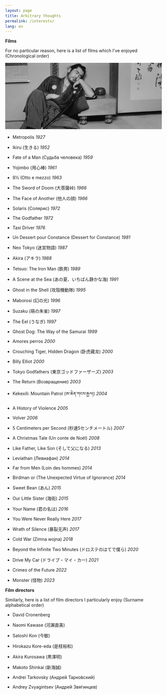 ```yaml
---
layout: page
title: Arbitrary thoughts
permalink: /interests/
lang: en
---
```


**Films**

For no particular reason, here is a list of films which I've enjoyed (Chronological order)

![Sanjuro](assets/Sanjuro.jpg)

- Metropolis *1927*

- Ikiru (生きる) *1952*

- Fate of a Man (Судьба человека) *1959*

- Yojimbo (用心棒) *1961*

- 8½ (Otto e mezzo) *1963*

- The Sword of Doom (大菩薩峠) *1966*

- The Face of Another (他人の顔) *1966*

- Solaris (Солярис) *1972*

- The Godfather *1972*

- Taxi Driver *1976*

- Un Dessert pour Constance (Dessert for Constance) *1981*

- Neo Tokyo (迷宮物語) *1987*

- Akira (アキラ) *1988*

- Tetsuo: The Iron Man (鉄男) *1989*

- A Scene at the Sea (あの夏、いちばん静かな海) *1991*

- Ghost in the Shell (攻殻機動隊) *1995*

- Maborosi (幻の光) *1996*

- Suzaku (萌の朱雀) *1997*

- The Eel (うなぎ) *1997*

- Ghost Dog: The Way of the Samurai *1999*

- Amores perros *2000*

- Crouching Tiger, Hidden Dragon (卧虎藏龙) *2000*

- Billy Elliot *2000*

- Tokyo Godfathers (東京ゴッドファーザーズ) *2003*

- The Return (Возвращение) *2003*

- Kekexili: Mountain Patrol (ཨ་ཆེན་གངས་རྒྱལ།) *2004*

- A History of Violence *2005*

- Volver *2006*

- 5 Centimeters per Second (秒速5センチメートル) *2007*

- A Christmas Tale (Un conte de Noël) *2008*

- Like Father, Like Son (そして父になる) *2013*

- Leviathan (Левиафан) *2014*

- Far from Men (Loin des hommes) *2014*

- Birdman or (The Unexpected Virtue of Ignorance) *2014*

- Sweet Bean (あん) *2015*

- Our Little Sister (海街) *2015*

- Your Name (君の名は) *2016*

- You Were Never Really Here *2017*

- Wrath of Silence (暴裂无声) *2017*

- Cold War (Zimna wojna) *2018*

- Beyond the Infinite Two Minutes (ドロステのはてで僕ら) *2020*

- Drive My Car (ドライブ・マイ・カー) *2021*

- Crimes of the Future *2022*

- Monster (怪物) *2023*

**Film directors**

Similarly, here is a list of film directors I particularly enjoy (Surname alphabetical order)

- David Cronenberg

- Naomi Kawase (河瀨直美)

- Satoshi Kon (今敏)

- Hirokazu Kore-eda (是枝裕和)

- Akira Kurosawa (黒澤明)

- Makoto Shinkai (新海誠)

- Andrei Tarkovsky (Андре́й Тарко́вский)

- Andrey Zvyagintsev (Андре́й Звя́гинцев)
